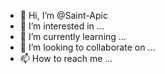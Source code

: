 - 👋 Hi, I’m @Saint-Apic
- 👀 I’m interested in ...
- 🌱 I’m currently learning ...
- 💞️ I’m looking to collaborate on ...
- 📫 How to reach me ...

<!---
Saint-Apic/Saint-Apic is a ✨ special ✨ repository because its `README.md` (this file) appears on your GitHub profile.
You can click the Preview link to take a look at your changes.
--->
